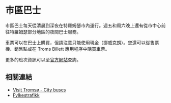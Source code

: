 # 市區巴士

市區巴士每天從清晨到深夜在特羅姆瑟市內運行。週五和周六晚上還有從市中心前往特羅姆瑟部分地區的夜間巴士服務。

車票可以在巴士上購買，但請注意只能使用現金（挪威克朗）。您還可以從售票機、銷售點或在 Troms Billett 應用程序中購買車票。

更多的班次資訊可以至[官方網站](https://fylkestrafikk.no/)查詢。

## 相關連結

- [Visit Tromsø - City buses](https://www.visittromso.no/travel/getting-around)
- [Fylkestrafikk](https://fylkestrafikk.no/)

